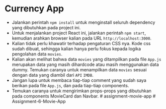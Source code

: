 # Currency App

- Jalankan perintah `npm install` untuk menginstall seluruh dependency yang dibutuhkan pada project ini.
- Untuk menjalankan project React ini, jalankan perintah `npm start`, kemudian arahkan browser kalian pada URL `http://localhost:3000`.
- Kalian tidak perlu khawatir terhadap pengaturan CSS nya. Kode css sudah dibuat, sehingga kalian hanya perlu fokus kepada logika pengolahan data `movies`.
- Kalian akan melihat bahwa data `movies` yang ditampilkan pada file `App.js` merupakan data yang masih dihardcode atau masih menggunakan data dummy. Temukan caranya untuk menampilkan data `movies` sesuai dengan data yang diambil dari `API` `IMDB`.
- Jangan lupa untuk membaca tiap-tiap comment yang sudah saya berikan pada file `App.js`, dan pada tiap-tiap components.
- Temukan caranya untuk mengirimkan props-props yang dibutuhkan pada components MovieCard dan Navbar.
#   a s s i g n m e n t - m o v i e - a p p  
 #   A s s i g n m e n t - 6 - M o v i e - A p p  
 
